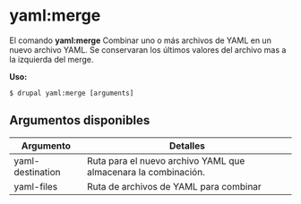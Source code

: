 # yaml:merge
El comando **yaml:merge** Combinar uno o más archivos de YAML en un nuevo archivo YAML. Se conservaran los últimos valores del archivo mas a la izquierda del merge.

**Uso:**
```
$ drupal yaml:merge [arguments] 
```


## Argumentos disponibles
Argumento | Detalles
---------|-------------
yaml-destination | Ruta para el nuevo archivo YAML que almacenara la combinación.
yaml-files | Ruta de archivos de YAML para combinar
